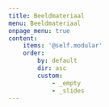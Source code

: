 ```yaml
---
title: Beeldmateriaal
menu: Beeldmateriaal
onpage_menu: true
content:
    items: '@self.modular'
    order:
        by: default
        dir: asc
        custom:
            - _empty
            - _slides
---
```

